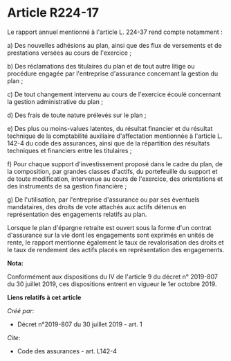 # Article R224-17

Le rapport annuel mentionné à l'article L. 224-37 rend compte notamment :

a) Des nouvelles adhésions au plan, ainsi que des flux de versements et de prestations versées au cours de l'exercice ;

b) Des réclamations des titulaires du plan et de tout autre litige ou procédure engagée par l'entreprise d'assurance
concernant la gestion du plan ;

c) De tout changement intervenu au cours de l'exercice écoulé concernant la gestion administrative du plan ;

d) Des frais de toute nature prélevés sur le plan ;

e) Des plus ou moins-values latentes, du résultat financier et du résultat technique de la comptabilité auxiliaire
d'affectation mentionnée à l'article L. 142-4 du code des assurances, ainsi que de la répartition des résultats techniques et
financiers entre les titulaires ;

f) Pour chaque support d'investissement proposé dans le cadre du plan, de la composition, par grandes classes d'actifs, du
portefeuille du support et de toute modification, intervenue au cours de l'exercice, des orientations et des instruments de
sa gestion financière ;

g) De l'utilisation, par l'entreprise d'assurance ou par ses éventuels mandataires, des droits de vote attachés aux actifs
détenus en représentation des engagements relatifs au plan.

Lorsque le plan d'épargne retraite est ouvert sous la forme d'un contrat d'assurance sur la vie dont les engagements sont
exprimés en unités de rente, le rapport mentionne également le taux de revalorisation des droits et le taux de rendement des
actifs placés en représentation des engagements.

**Nota:**

Conformément aux dispositions du IV de l'article 9 du décret n° 2019-807 du 30 juillet 2019, ces dispositions entrent en
vigueur le 1er octobre 2019.

**Liens relatifs à cet article**

_Créé par_:

  - Décret n°2019-807 du 30 juillet 2019 - art. 1

_Cite_:

  - Code des assurances - art. L142-4
